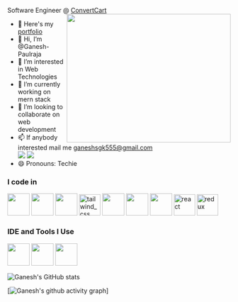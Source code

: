 Software Engineer @ [ConvertCart](https://www.convertcart.com/)
<img align="right" width="370" height="290" src="https://i.pinimg.com/originals/47/f0/34/47f0342cec72b800463bf003eac1257e.gif">
- 🔭 Here's my [portfolio](https://developer-ganesh.web.app/)                                                 
- 👋 Hi, I’m @Ganesh-Paulraja
- 👀 I’m interested in Web Technologies
- 🌱 I’m currently working on mern stack
- 💞️ I’m looking to collaborate on web development
- 📫 If anybody interested mail me ganeshsgk555@gmail.com
<br /> [<img src="https://img.shields.io/badge/Instagram-E4405F?style=for-the-badge&logo=instagram&logoColor=white" />](https://www.instagram.com/developer_ganesh/) [<img src="https://img.shields.io/badge/LinkedIn-0077B5?style=for-the-badge&logo=linkedin&logoColor=white" />](https://www.linkedin.com/in/ganesh-paulraja/)
- 😄 Pronouns: Techie

### I code in
 <img height="50" width="50" src="https://img.icons8.com/color/48/000000/html-5.png" /> <img height="50" width="50" src="https://img.icons8.com/color/48/000000/css3.png" /> <img height="50" width="50" src="https://img.icons8.com/color/48/000000/sass.png"/> <img width="48" height="48" src="https://img.icons8.com/color/48/tailwind_css.png" alt="tailwind_css"/>
<img height="50" width="50" src="https://img.icons8.com/color/48/000000/javascript.png"/>  <img height="50" width="50" src="https://img.icons8.com/color/48/000000/mongodb.png"/> <img height="50" width="50" src="https://img.icons8.com/color/48/000000/nodejs.png"/> <img width="48" height="48" src="https://img.icons8.com/officel/40/react.png" alt="react"/> <img width="48" height="48" src="https://img.icons8.com/color/48/redux.png" alt="redux"/>

### IDE and Tools I Use
<img height="50" width="50" src="https://img.icons8.com/color/48/000000/visual-studio-code-2019.png"/> <img height="50" width="50" src="https://img.icons8.com/color/50/000000/git.png"/> <img height="50" width="50" src="https://img.icons8.com/color/48/000000/figma--v1.png"/> 



![Ganesh's GitHub stats](https://github-readme-stats.vercel.app/api?username=Ganesh-Paulraja&theme=dark&show_icons=true&&hide=issues,contribs)

[![Ganesh's github activity graph](https://github-readme-activity-graph.vercel.app/graph?username=Ganesh-Paulraja&bg_color=000000&color=ffffff&line=ffffff&point=00ff2a&area=true&hide_border=true)]
